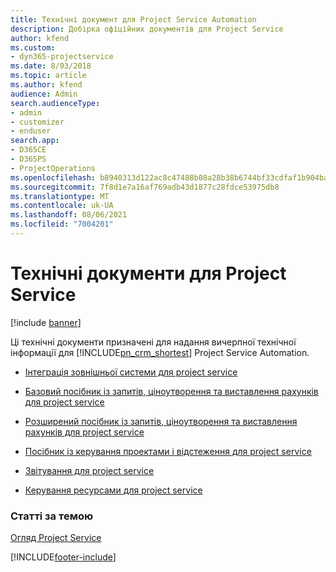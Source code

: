 ```yaml
---
title: Технічні документ для Project Service Automation
description: Добірка офіційних документів для Project Service
author: kfend
ms.custom:
- dyn365-projectservice
ms.date: 8/03/2018
ms.topic: article
ms.author: kfend
audience: Admin
search.audienceType:
- admin
- customizer
- enduser
search.app:
- D365CE
- D365PS
- ProjectOperations
ms.openlocfilehash: b8940313d122ac8c47488b08a28b38b6744bf33cdfaf1b904ba184bd9956c369
ms.sourcegitcommit: 7f8d1e7a16af769adb43d1877c28fdce53975db8
ms.translationtype: MT
ms.contentlocale: uk-UA
ms.lasthandoff: 08/06/2021
ms.locfileid: "7004201"
---
```

# <a name="white-papers-for-project-service"></a>Технічні документи для Project Service

[!include [banner](../includes/psa-now-project-operations.md)]

Ці технічні документи призначені для надання вичерпної технічної інформації для [!INCLUDE[pn_crm_shortest](../includes/pn-crm-shortest.md)] Project Service Automation.

-   [Інтеграція зовнішньої системи для project service](https://go.microsoft.com/fwlink/?LinkId=825445)

-   [Базовий посібник із запитів, ціноутворення та виставлення рахунків для project service](https://go.microsoft.com/fwlink/?LinkId=825241)

-   [Розширений посібник із запитів, ціноутворення та виставлення рахунків для project service](https://go.microsoft.com/fwlink/?LinkId=825242)

-   [Посібник із керування проектами і відстеження для project service](https://go.microsoft.com/fwlink/?LinkId=825243)

-   [Звітування для project service](https://go.microsoft.com/fwlink/?LinkId=825446)

-   [Керування ресурсами для project service](https://go.microsoft.com/fwlink/?LinkId=825244)

### <a name="see-also"></a>Статті за темою
 [Огляд Project Service](../psa/overview.md)


[!INCLUDE[footer-include](../includes/footer-banner.md)]